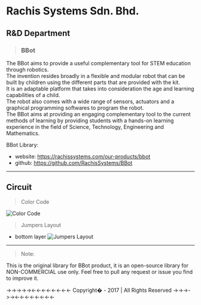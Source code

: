 # Rachis Systems Sdn. Bhd.


## R&D Department

> ### BBot

The BBot aims to provide a useful complementary tool for STEM education through robotics. <br>
The invention resides broadly in a flexible and modular robot that can be built by children
using the different parts that are provided with the kit. <br> It is an adaptable platform that
takes into consideration the age and learning capabilities of a child. <br> The robot also comes
with a wide range of sensors, actuators and a graphical programming softwares to program the robot. <br>
The BBot aims at providing an engaging complementary tool to the current methods of
learning by providing students with a hands-on learning experience in the field of
Science, Technology, Engineering and Mathematics.

BBot Library:
* website: https://rachissystems.com/our-products/bbot
* github: https://github.com/RachisSystems/BBot

---

## Circuit

> Color Code

![Color Code](https://bitbucket.org/Arduiner/bbot-arduino/src/bc70432bc6e663b42b09070419d34ef8b5b16d46/docs/Circuit/jumpersLayout/bottomLayer.png?at=master)

> Jumpers Layout

- bottom layer
![Jumpers Layout](https://raw.githubusercontent.com/RachisSystems/BBot/master/docs/Circuit/jumpersLayout/bottomLayer.png)

---

> Note:

This is the original library for BBot product, it is an open-source library for NON-COMMERCIAL use only.
Feel free to pull any request or issue you find to improve it.

  ->->->->-><-<-<-<-<-<-<-<- Copyright� - 2017 | All Rights Reserved ->->->->-><-<-<-<-<-<-<-<-